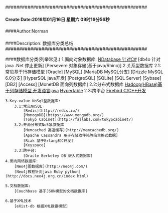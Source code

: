 ###################################################
#### Create Date:2016年01月16日 星期六 09时16分56秒
####
####Author:Norman
####
####Description: 数据库分类总结
###################################################


####数据库分类(列举常见:)
    1.面向对象数据库:
        [NDatabase 针对C#](https://ndatabase.codeplex.com/)
        [db4o 针对java .Net 停止更新]
        [Persevere 对象存储(基于java/Rhino)]
    2.关系型数据库
        2.1:常见基于行存储模型
            [Oracle]
            [MySQL]
            [MariaDB MySQL分支]
            [Drizzle MySQL 6.0分支]
            [HyperSQL java开发]
            [PostgreSQL]
            [SQLite]
            [SQL Server]
            [Sybase]
            [DB2]
            [Access]
            [MonetDB 面向列数据库]
        2.2:分布式数据库
            [Hadoop(HBase)基于列存储模型 开发语言java](http://hadoop.apache.org/)
            [Hypertable]()
        2.3:跨平台
            [Firebird C/C++开发](http://www.firebirdsql.org/)
        
    3.Key-value NoSql型数据库:
        3.1:常见NoSQL
            [Redis](http://redis.io/)
            [MonogoDB](https://www.mongodb.org/)
            [Tokyo Cabinet](http://fallabs.com/tokyocabinet/)
        3.2:开源分布式NoSQL数据库
            [Memcached 高速缓存](http://memcachedb.org/)
            [Apache Cassandra 用于存储收件箱等简单格式数据]
            [Riak 基于Erlang和C开发]
            [Keyspace]
        3.3:跨平台:
            [Oracle Berkeley DB 嵌入式数据库]
    4.面向网络数据库:
        [Neo4j图数据库](http://neo4j.com/)
        [Neo4j教程针对java Ruby python](http://docs.neo4j.org.cn/index.html)

    5.文档数据库:
        [Couchbase 基于JSON模型的文档数据库]
    
    6.基于XML技术
        [eXist-db 根据XML数据模型]

